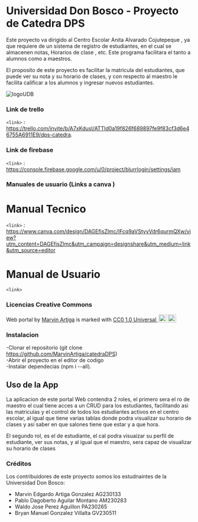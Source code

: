 # Universidad Don Bosco - Proyecto de Catedra DPS 
<p>Este proyecto va dirigido al Centro Escolar Anita Alvarado Cojutepeque , ya que requiere de un sistema de registro de estudiantes, en el cual se almacenen notas, Horarios de clase , etc. Este programa facilitara el tanto a alumnos como a maestros.

El proposito de este proyecto es facilitar la matricula del estudiantes, que puede ver  su nota y su horario de clases, y con respecto al maestro le facilita calificar a los alumnos y ingresar nuevos estudiantes.  </p>

![logoUDB](https://github.com/MarvinArtiga/catedraDPS/assets/124852157/8b996b05-5723-45ef-9f92-9c7cdd8157ef)



### Link de trello 
`<link>` : <https://trello.com/invite/b/A7xKdusI/ATTId0a19f826f689897fe9f83cf3d6e46755A6911E9/dps-catedra>.

### Link de firebase
`<link>` : https://console.firebase.google.com/u/0/project/blurrlogin/settings/iam

### Manuales de usuario (Links a canva ) 
  # Manual Tecnico
`<link>` : https://www.canva.com/design/DAGEfisZlmc/IFcq9aVStyyVdr6qurmQXw/view?utm_content=DAGEfisZlmc&utm_campaign=designshare&utm_medium=link&utm_source=editor
  # Manual de Usuario
  `<link>`

### Licencias Creative Commons
<p xmlns:cc="http://creativecommons.org/ns#" xmlns:dct="http://purl.org/dc/terms/"><span property="dct:title">Web portal</span> by <a rel="cc:attributionURL dct:creator" property="cc:attributionName" href="http://marvin.artigagonzalez@gmail.com">Marvin Artiga</a> is marked with <a href="http://creativecommons.org/publicdomain/zero/1.0?ref=chooser-v1" target="_blank" rel="license noopener noreferrer" style="display:inline-block;">CC0 1.0 Universal   <img style="height:22px!important;margin-left:3px;vertical-align:text-bottom;" src="https://mirrors.creativecommons.org/presskit/icons/cc.svg?ref=chooser-v1"><img style="height:22px!important;margin-left:3px;vertical-align:text-bottom;" src="https://mirrors.creativecommons.org/presskit/icons/zero.svg?ref=chooser-v1"></a></p>

### Instalacion 
  -Clonar el repositorio (git clone https://github.com/MarvinArtiga/catedraDPS) <br>
  -Abrir el proyecto en el editor de codigo <br>
  -Instalar dependecias (npm i --all).<br>

## Uso de la App

La aplicacion de este portal Web contendra 2 roles, el primero sera el ro de maestro el cual tiene acces a un CRUD para los estudiantes, facilitando asi las matriculas y el control de todos los estudiantes activos en el centro escolar, al igual que tiene varias tablas donde podra visualizar su horario de clases y asi saber en que salones tiene que estar y a que hora.

El segundo rol, es el de estudiante, el cal podra visuaizar su perfil de estudiante, ver sus notas, y al igual que el maestro, sera capaz de visualizar su horario de clases

### Créditos
Los contribuidores de este proyecto somos los estudnaintes de la Universidad Don Bosco:
* Marvin Edgardo Artiga Gonzalez AG230133
* Pablo Dagoberto Aguilar Montano AM230283
* Waldo Jose Perez Aguillon PA230265
* Bryan Manuel Gonzalez Villalta GV230511








